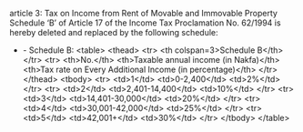 article 3: Tax on Income from Rent of Movable and Immovable Property
Schedule ‘B’ of Article 17 of the Income Tax Proclamation No. 62&#x2F;1994 is hereby deleted and replaced by the following schedule: 
<ul>
			<li> - Schedule B: &lt;table&gt;
    &lt;thead&gt;
        &lt;tr&gt;
            &lt;th colspan&#x3D;3&gt;Schedule B&lt;&#x2F;th&gt;
        &lt;&#x2F;tr&gt;
        &lt;tr&gt;
            &lt;th&gt;No.&lt;&#x2F;th&gt;
            &lt;th&gt;Taxable annual income (in Nakfa)&lt;&#x2F;th&gt;
            &lt;th&gt;Tax rate on Every Additional Income (in percentage)&lt;&#x2F;th&gt;
        &lt;&#x2F;tr&gt;
    &lt;&#x2F;thead&gt;
    &lt;tbody&gt;
        &lt;tr&gt;
            &lt;td&gt;1&lt;&#x2F;td&gt;
            &lt;td&gt;0-2,400&lt;&#x2F;td&gt;
            &lt;td&gt;2%&lt;&#x2F;td&gt;
        &lt;&#x2F;tr&gt;
        &lt;tr&gt;
            &lt;td&gt;2&lt;&#x2F;td&gt;
            &lt;td&gt;2,401-14,400&lt;&#x2F;td&gt;
            &lt;td&gt;10%&lt;&#x2F;td&gt;
        &lt;&#x2F;tr&gt;
        &lt;tr&gt;
            &lt;td&gt;3&lt;&#x2F;td&gt;
            &lt;td&gt;14,401-30,000&lt;&#x2F;td&gt;
            &lt;td&gt;20%&lt;&#x2F;td&gt;
        &lt;&#x2F;tr&gt;
        &lt;tr&gt;
            &lt;td&gt;4&lt;&#x2F;td&gt;
            &lt;td&gt;30,001-42,000&lt;&#x2F;td&gt;
            &lt;td&gt;25%&lt;&#x2F;td&gt;
        &lt;&#x2F;tr&gt;
        &lt;tr&gt;
            &lt;td&gt;5&lt;&#x2F;td&gt;
            &lt;td&gt;42,001+&lt;&#x2F;td&gt;
            &lt;td&gt;30%&lt;&#x2F;td&gt;
        &lt;&#x2F;tr&gt;
    &lt;&#x2F;tbody&gt;
&lt;&#x2F;table&gt;<ul>
			</ul></li></ul>